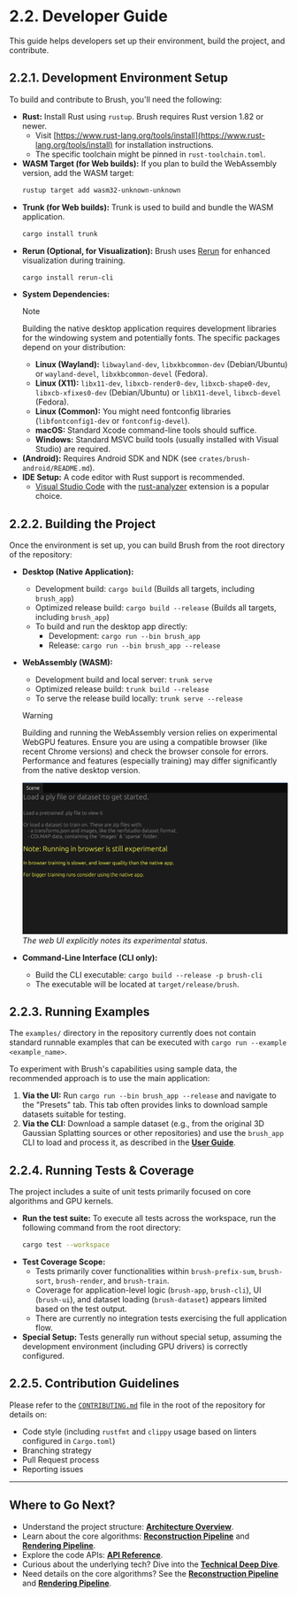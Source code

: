 # 2.2. Developer Guide

This guide helps developers set up their environment, build the project, and contribute.

## 2.2.1. Development Environment Setup

To build and contribute to Brush, you'll need the following:

*   **Rust:** Install Rust using `rustup`. Brush requires Rust version 1.82 or newer.
    *   Visit [https://www.rust-lang.org/tools/install](https://www.rust-lang.org/tools/install) for installation instructions.
    *   The specific toolchain might be pinned in `rust-toolchain.toml`.
*   **WASM Target (for Web builds):** If you plan to build the WebAssembly version, add the WASM target:
    ```bash
    rustup target add wasm32-unknown-unknown
    ```
*   **Trunk (for Web builds):** Trunk is used to build and bundle the WASM application.
    ```bash
    cargo install trunk
    ```
*   **Rerun (Optional, for Visualization):** Brush uses [Rerun](https://rerun.io/) for enhanced visualization during training.
    ```bash
    cargo install rerun-cli
    ```
*   **System Dependencies:**
    > [!NOTE]
    > Building the native desktop application requires development libraries for the windowing system and potentially fonts. The specific packages depend on your distribution:
    > *   **Linux (Wayland):** `libwayland-dev`, `libxkbcommon-dev` (Debian/Ubuntu) or `wayland-devel`, `libxkbcommon-devel` (Fedora).
    > *   **Linux (X11):** `libx11-dev`, `libxcb-render0-dev`, `libxcb-shape0-dev`, `libxcb-xfixes0-dev` (Debian/Ubuntu) or `libX11-devel`, `libxcb-devel` (Fedora).
    > *   **Linux (Common):** You might need fontconfig libraries (`libfontconfig1-dev` or `fontconfig-devel`).
    > *   **macOS:** Standard Xcode command-line tools should suffice.
    > *   **Windows:** Standard MSVC build tools (usually installed with Visual Studio) are required.
*   **(Android):** Requires Android SDK and NDK (see `crates/brush-android/README.md`).
*   **IDE Setup:** A code editor with Rust support is recommended.
    *   [Visual Studio Code](https://code.visualstudio.com/) with the [rust-analyzer](https://marketplace.visualstudio.com/items?itemName=rust-lang.rust-analyzer) extension is a popular choice.

## 2.2.2. Building the Project

Once the environment is set up, you can build Brush from the root directory of the repository:

*   **Desktop (Native Application):**
    *   Development build: `cargo build` (Builds all targets, including `brush_app`)
    *   Optimized release build: `cargo build --release` (Builds all targets, including `brush_app`)
    *   To build and run the desktop app directly:
        *   Development: `cargo run --bin brush_app`
        *   Release: `cargo run --bin brush_app --release`
*   **WebAssembly (WASM):**
    *   Development build and local server: `trunk serve`
    *   Optimized release build: `trunk build --release`
    *   To serve the release build locally: `trunk serve --release`

    > [!WARNING]
    > Building and running the WebAssembly version relies on experimental WebGPU features. Ensure you are using a compatible browser (like recent Chrome versions) and check the browser console for errors. Performance and features (especially training) may differ significantly from the native desktop version.
    
    ![Brush Web UI Experimental Note](../media/Brush_web_Scene_panel_nothing_loaded_yet.png)
    *The web UI explicitly notes its experimental status.*
*   **Command-Line Interface (CLI only):**
    *   Build the CLI executable: `cargo build --release -p brush-cli`
    *   The executable will be located at `target/release/brush`.

## 2.2.3. Running Examples

The `examples/` directory in the repository currently does not contain standard runnable examples that can be executed with `cargo run --example <example_name>`.

To experiment with Brush's capabilities using sample data, the recommended approach is to use the main application:

1.  **Via the UI:** Run `cargo run --bin brush_app --release` and navigate to the "Presets" tab. This tab often provides links to download sample datasets suitable for testing.
2.  **Via the CLI:** Download a sample dataset (e.g., from the original 3D Gaussian Splatting sources or other repositories) and use the `brush_app` CLI to load and process it, as described in the **[User Guide](user-guide.md#212-basic-workflows-step-by-step)**.

## 2.2.4. Running Tests & Coverage

The project includes a suite of unit tests primarily focused on core algorithms and GPU kernels.

*   **Run the test suite:** To execute all tests across the workspace, run the following command from the root directory:
    ```bash
    cargo test --workspace
    ```
*   **Test Coverage Scope:**
    *   Tests primarily cover functionalities within `brush-prefix-sum`, `brush-sort`, `brush-render`, and `brush-train`.
    *   Coverage for application-level logic (`brush-app`, `brush-cli`), UI (`brush-ui`), and dataset loading (`brush-dataset`) appears limited based on the test output.
    *   There are currently no integration tests exercising the full application flow.
*   **Special Setup:** Tests generally run without special setup, assuming the development environment (including GPU drivers) is correctly configured.

## 2.2.5. Contribution Guidelines

Please refer to the [`CONTRIBUTING.md`](../../CONTRIBUTING.md) file in the root of the repository for details on:

*   Code style (including `rustfmt` and `clippy` usage based on linters configured in `Cargo.toml`)
*   Branching strategy
*   Pull Request process
*   Reporting issues

---

## Where to Go Next?

*   Understand the project structure: **[Architecture Overview](../technical-deep-dive/architecture.md)**.
*   Learn about the core algorithms: **[Reconstruction Pipeline](../technical-deep-dive/reconstruction-pipeline.md)** and **[Rendering Pipeline](../technical-deep-dive/rendering-pipeline.md)**.
*   Explore the code APIs: **[API Reference](../api-reference.md)**.
*   Curious about the underlying tech? Dive into the **[Technical Deep Dive](../technical-deep-dive/architecture.md)**.
*   Need details on the core algorithms? See the **[Reconstruction Pipeline](../technical-deep-dive/reconstruction-pipeline.md)** and **[Rendering Pipeline](../technical-deep-dive/rendering-pipeline.md)**. 